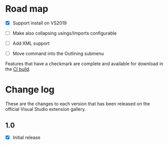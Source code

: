 # Road map

- [x] Support install on VS2019
- [ ] Make also collapsing usings/Imports configurable
- [ ] Add XML support
- [ ] Move command into the Outlining submenu


Features that have a checkmark are complete and available for
download in the
[CI build](http://vsixgallery.com/extension/CollapseComments.a1dfaad6-6e8d-420a-807b-ebbbc0e7a6bf/).

# Change log

These are the changes to each version that has been released
on the official Visual Studio extension gallery.

## 1.0

- [x] Initial release
